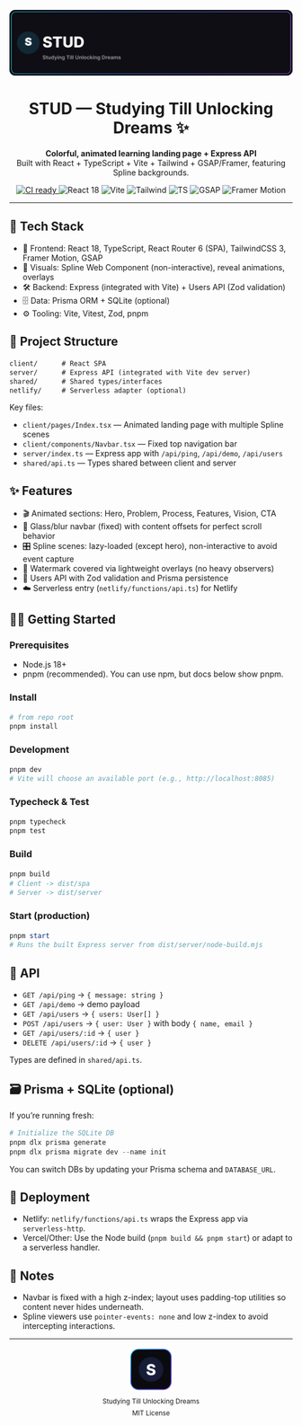 <p align="center">
	<img src="./assets/banner.svg" alt="STUD banner" width="720" />
</p>

<h1 align="center">STUD — Studying Till Unlocking Dreams ✨</h1>

<p align="center">
	<strong>Colorful, animated learning landing page + Express API</strong><br/>
	Built with React + TypeScript + Vite + Tailwind + GSAP/Framer, featuring Spline backgrounds.
</p>

<p align="center">
	<a href="https://github.com/Nekofied007/STUD-Studying-Till-Unlocking-Dreams-/actions" target="_blank">
		<img src="https://img.shields.io/badge/CI-ready-22c55e?style=for-the-badge&logo=githubactions&logoColor=white" alt="CI ready"/>
	</a>
	<img src="https://img.shields.io/badge/React-18-61DAFB?style=for-the-badge&logo=react&logoColor=061d2f" alt="React 18"/>
	<img src="https://img.shields.io/badge/Vite-7-646CFF?style=for-the-badge&logo=vite&logoColor=white" alt="Vite"/>
	<img src="https://img.shields.io/badge/TailwindCSS-3-06B6D4?style=for-the-badge&logo=tailwindcss&logoColor=white" alt="Tailwind"/>
	<img src="https://img.shields.io/badge/TypeScript-5-3178C6?style=for-the-badge&logo=typescript&logoColor=white" alt="TS"/>
	<img src="https://img.shields.io/badge/GSAP-3-88CC14?style=for-the-badge&logo=greensock&logoColor=0b0b0f" alt="GSAP"/>
	<img src="https://img.shields.io/badge/Framer%20Motion-12-111827?style=for-the-badge&logo=framer&logoColor=white" alt="Framer Motion"/>
</p>

---

## 🚀 Tech Stack
- 🧠 Frontend: React 18, TypeScript, React Router 6 (SPA), TailwindCSS 3, Framer Motion, GSAP
- 🌌 Visuals: Spline Web Component (non-interactive), reveal animations, overlays
- 🛠️ Backend: Express (integrated with Vite) + Users API (Zod validation)
- 🗄️ Data: Prisma ORM + SQLite (optional)
- ⚙️ Tooling: Vite, Vitest, Zod, pnpm

## 📁 Project Structure
```
client/      # React SPA
server/      # Express API (integrated with Vite dev server)
shared/      # Shared types/interfaces
netlify/     # Serverless adapter (optional)
```

Key files:
- `client/pages/Index.tsx` — Animated landing page with multiple Spline scenes
- `client/components/Navbar.tsx` — Fixed top navigation bar
- `server/index.ts` — Express app with `/api/ping`, `/api/demo`, `/api/users`
- `shared/api.ts` — Types shared between client and server

## ✨ Features
- 🎬 Animated sections: Hero, Problem, Process, Features, Vision, CTA
- 🧊 Glass/blur navbar (fixed) with content offsets for perfect scroll behavior
- 🎛️ Spline scenes: lazy-loaded (except hero), non-interactive to avoid event capture
- 🧩 Watermark covered via lightweight overlays (no heavy observers)
- 🔐 Users API with Zod validation and Prisma persistence
- ☁️ Serverless entry (`netlify/functions/api.ts`) for Netlify

## 🧑‍💻 Getting Started

### Prerequisites
- Node.js 18+
- pnpm (recommended). You can use npm, but docs below show pnpm.

### Install
```powershell
# from repo root
pnpm install
```

### Development
```powershell
pnpm dev
# Vite will choose an available port (e.g., http://localhost:8085)
```

### Typecheck & Test
```powershell
pnpm typecheck
pnpm test
```

### Build
```powershell
pnpm build
# Client -> dist/spa
# Server -> dist/server
```

### Start (production)
```powershell
pnpm start
# Runs the built Express server from dist/server/node-build.mjs
```

## 🔌 API
- `GET /api/ping` → `{ message: string }`
- `GET /api/demo` → demo payload
- `GET /api/users` → `{ users: User[] }`
- `POST /api/users` → `{ user: User }` with body `{ name, email }`
- `GET /api/users/:id` → `{ user }`
- `DELETE /api/users/:id` → `{ user }`

Types are defined in `shared/api.ts`.

## 🗃️ Prisma + SQLite (optional)
If you’re running fresh:
```powershell
# Initialize the SQLite DB
pnpm dlx prisma generate
pnpm dlx prisma migrate dev --name init
```
You can switch DBs by updating your Prisma schema and `DATABASE_URL`.

## 🚀 Deployment
- Netlify: `netlify/functions/api.ts` wraps the Express app via `serverless-http`.
- Vercel/Other: Use the Node build (`pnpm build && pnpm start`) or adapt to a serverless handler.

## 📝 Notes
- Navbar is fixed with a high z-index; layout uses padding-top utilities so content never hides underneath.
- Spline viewers use `pointer-events: none` and low z-index to avoid intercepting interactions.

---

<p align="center">
	<img src="./assets/logo.svg" alt="STUD logo" width="80"/>
	<br/>
	<sub>Studying Till Unlocking Dreams</sub>
	<br/>
	<sub>MIT License</sub>
</p>
